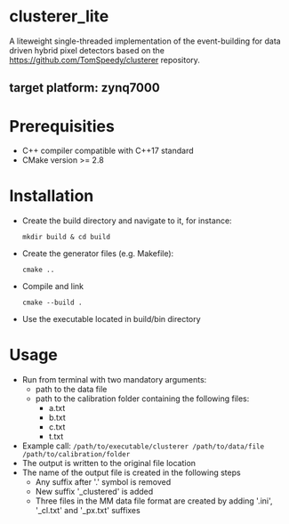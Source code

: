 # clusterer_lite

A liteweight single-threaded implementation of the event-building for data driven hybrid pixel detectors based on the https://github.com/TomSpeedy/clusterer repository.

## target platform: zynq7000


# Prerequisities

* C++ compiler compatible with C++17 standard
* CMake version >= 2.8

# Installation

* Create the build directory and navigate to it, for instance:

  ```mkdir build & cd build```
* Create the generator files (e.g. Makefile):
  
  ```cmake ..```
* Compile and link
  
  ```cmake --build .```
* Use the executable located in build/bin directory

# Usage

* Run from terminal with two mandatory arguments:
  * path to the data file
  * path to the calibration folder containing the following files:
    * a.txt
    * b.txt
    * c.txt
    * t.txt
* Example call:
  ```/path/to/executable/clusterer /path/to/data/file /path/to/calibration/folder```
* The output is written to the original file location
* The name of the output file is created in the following steps
  * Any suffix after '.' symbol is removed
  * New suffix '_clustered' is added
  * Three files in the MM data file format are created by adding '.ini', '_cl.txt' and '_px.txt' suffixes